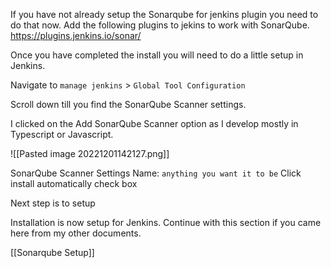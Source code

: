 If you have not already setup the Sonarqube for jenkins plugin you need to do that now. Add the following plugins to jekins to work with SonarQube. https://plugins.jenkins.io/sonar/

Once you have completed the install you will need to do a little setup in Jenkins.

Navigate to `manage jenkins` > `Global Tool Configuration`

Scroll down till you find the SonarQube Scanner settings. 

I clicked on the Add SonarQube Scanner option as I develop mostly in Typescript or Javascript. 

![[Pasted image 20221201142127.png]]

SonarQube Scanner Settings
Name: `anything you want it to be`
Click install automatically check box

Next step is to setup 

Installation is now setup for Jenkins. Continue with this section if you came here from my other documents.

[[Sonarqube Setup]]
